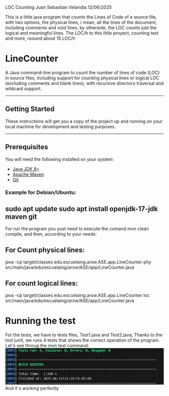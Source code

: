 LOC Counting
Juan Sebastian Velandia
12/06/2025

This is a little java program that counts the Lines of Code of a source file, with two options, the physical lines, i mean, all the lines of the document, including comments and void lines, by otherside, the LOC counts just the logical and meaningful lines.
The LOC/h to this little proyect, counting test and more, roound about 15 LOC/h

#  LineCounter

A Java command-line program to count the number of lines of code (LOC) in source files, including support for counting physical lines or logical LOC (excluding comments and blank lines), with recursive directory traversal and wildcard support.

---

##  Getting Started

These instructions will get you a copy of the project up and running on your local machine for development and testing purposes.

---

##  Prerequisites

You will need the following installed on your system:

- [Java JDK 8+](https://www.oracle.com/java/technologies/javase-jdk8-downloads.html)
- [Apache Maven](https://maven.apache.org/install.html)
- [Git](https://git-scm.com/)

### Example for Debian/Ubuntu:
sudo apt update
sudo apt install openjdk-17-jdk maven git
---

For run the program you yust need to execute the comand mvn clean compile, and then, according to your needs:
## For Count physical lines:
java -cp target/classes edu.escuelaing.arsw.ASE.app.LineCounter phy src/main/java/edu/escuelaing/arsw/ASE/app/LineCounter.java

## For count logical lines:
java -cp target/classes edu.escuelaing.arsw.ASE.app.LineCounter loc src/main/java/edu/escuelaing/arsw/ASE/app/LineCounter.java

#  Running the test
For the tests, we have to tests files, Test1.java and Test2.java; Thanks to the tool junit, we runs 4 tests that shows the correct operation of the program.
Let's see throug the mvn test command:
![alt image](resources/tests.png)
And it´s working perfectly



